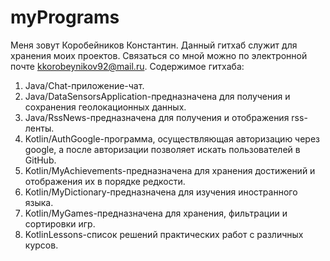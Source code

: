 # myPrograms
Меня зовут Коробейников Константин. Данный гитхаб служит для хранения моих проектов. Связаться со мной можно по электронной почте kkorobeynikov92@mail.ru.
Содержимое гитхаба:
1. Java/Chat-приложение-чат.
2. Java/DataSensorsApplication-предназначена для получения и сохранения геолокационных данных.
3. Java/RssNews-предназначена для получения и отображения rss-ленты.
4. Kotlin/AuthGoogle-программа, осуществляющая авторизацию через google, а после авторизации позволяет искать пользователей в GitHub.
5. Kotlin/MyAchievements-предназначена для хранения достижений и отображения их в порядке редкости.
6. Kotlin/MyDictionary-предназначена для изучения иностранного языка.
7. Kotlin/MyGames-предназначена для хранения, фильтрации и сортировки игр.
8. KotlinLessons-список решений практических работ с различных курсов.
